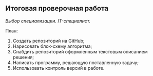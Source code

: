 ## Итоговая проверочная работа ##

*Выбор специализации. IT-специалист.*

План:

1. Создать репозиторий на GitHub;
2. Нарисовать блок-схему алгоритма;
3. Снабдить репозиторий оформленным текстовым описанием решения;
4. Написать программу, решающую поставленную задачу;
5. Использовать контроль версий в работе.
